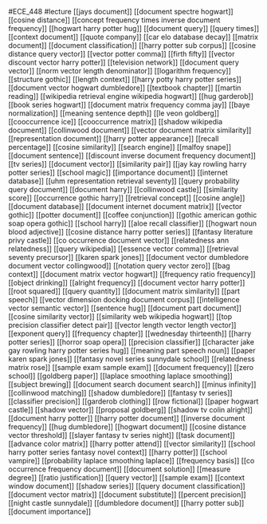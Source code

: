 #ECE_448
#lecture
[[jays document]]
[[document spectre hogwart]]
[[cosine distance]]
[[concept frequency times inverse document frequency]]
[[hogwart harry potter hug]]
[[document query]]
[[query times]]
[[context document]]
[[quote company]]
[[car elo database decay]]
[[matrix document]]
[[document classification]]
[[harry potter sub corpus]]
[[cosine distance query vector]]
[[vector potter comma]]
[[firth fifty]]
[[vector discount vector harry potter]]
[[television network]]
[[document query vector]]
[[norm vector length denominator]]
[[logarithm frequency]]
[[structure gothic]]
[[length context]]
[[harry potty harry potter series]]
[[document vector hogwart dumbledore]]
[[textbook chapter]]
[[martin reading]]
[[wikipedia retrieval engine wikipedia hogwart]]
[[hug garderob]]
[[book series hogwart]]
[[document matrix frequency comma jay]]
[[baye normalization]]
[[meaning sentence depth]]
[[le veon goldberg]]
[[cooccurrence ice]]
[[cooccurrence matrix]]
[[shadow wikipedia document]]
[[collinwood document]]
[[vector document matrix similarity]]
[[representation document]]
[[harry potter appearance]]
[[recall percentage]]
[[cosine similarity]]
[[search engine]]
[[malfoy snape]]
[[document sentence]]
[[discount inverse document frequency document]]
[[tv series]]
[[document vector]]
[[similarity pair]]
[[jay kay rowling harry potter series]]
[[school magic]]
[[importance document]]
[[internet database]]
[[uhm representation retrieval seventy]]
[[query probability query document]]
[[document harry]]
[[collinwood castle]]
[[similarity score]]
[[occurrence gothic harry]]
[[retrieval concept]]
[[cosine angle]]
[[document database]]
[[document internet document matrix]]
[[vector gothic]]
[[potter document]]
[[coffee conjunction]]
[[gothic american gothic soap opera gothic]]
[[school harry]]
[[aloe recall classifier]]
[[hogwart noun blood adjective]]
[[cosine distance harry potter series]]
[[fantasy literature privy castle]]
[[co occurrence document vector]]
[[relatedness ann relatedness]]
[[query wikipedia]]
[[essence vector comma]]
[[retrieval seventy precursor]]
[[karen spark jones]]
[[document vector dumbledore document vector collingwood]]
[[notation query vector zero]]
[[bag context]]
[[document matrix vector hogwart]]
[[frequency ratio frequency]]
[[object drinking]]
[[alright frequency]]
[[document vector harry potter]]
[[root squared]]
[[query quantity]]
[[document matrix similarity]]
[[part speech]]
[[vector dimension docking document corpus]]
[[intelligence vector semantic vector]]
[[sentence hug]]
[[document part document]]
[[cosine similarity vector]]
[[similarity web wikipedia hogwart]]
[[top precision classifier detect pair]]
[[vector length vector length vector]]
[[exponent query]]
[[frequency chapter]]
[[wednesday thirteenth]]
[[harry potter series]]
[[horror soap opera]]
[[precision classifier]]
[[character jake gay rowling harry potter series hug]]
[[meaning part speech noun]]
[[paper karen spark jones]]
[[fantasy novel series sunnydale school]]
[[relatedness matrix rose]]
[[sample exam sample exam]]
[[document frequency]]
[[zero school]]
[[goldberg paper]]
[[laplace smoothing laplace smoothing]]
[[subject brewing]]
[[document search document search]]
[[minus infinity]]
[[collinwood matching]]
[[shadow dumbledore]]
[[fantasy tv series]]
[[classifier precision]]
[[garderob clothing]]
[[row fictional]]
[[paper hogwart castle]]
[[shadow vector]]
[[proposal goldberg]]
[[shadow tv colin alright]]
[[document harry potter]]
[[harry potter document]]
[[inverse document frequency]]
[[hug dumbledore]]
[[hogwart document]]
[[cosine distance vector threshold]]
[[slayer fantasy tv series night]]
[[task document]]
[[advance color matrix]]
[[harry potter attend]]
[[vector similarity]]
[[school harry potter series fantasy novel context]]
[[harry potter]]
[[school vampire]]
[[probability laplace smoothing laplace]]
[[frequency basis]]
[[co occurrence frequency document]]
[[document solution]]
[[measure degree]]
[[ratio justification]]
[[query vector]]
[[sample exam]]
[[context window document]]
[[shadow series]]
[[query document classification]]
[[document vector matrix]]
[[document substitute]]
[[percent precision]]
[[night castle sunnydale]]
[[dumbledore document]]
[[harry potter sub]]
[[document importance]]
